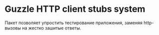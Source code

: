 # Guzzle HTTP client stubs system

Пакет позволяет упростить тестирование приложения, заменяя http-вызовы на жестко зашитые ответы.